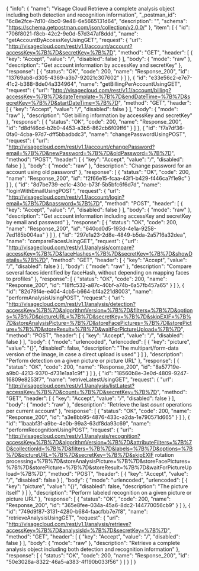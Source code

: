 {
  "info": {
    "name": "Visage Cloud Retrieve a complete analysis object including both detection and recognition information",
    "_postman_id": "6c8e2fce-7d10-4bc0-9e48-6e5665131d64",
    "description": "",
    "schema": "https://schema.getpostman.com/json/collection/v2.0.0/"
  },
  "item": [
    {
      "id": "706f8021-f8cb-42c2-9e0d-57d347af8ddd",
      "name": "getAccountByAccessKeyUsingGET",
      "request": {
        "url": "http://visagecloud.com/rest/v1.1/account/account?accessKey=%7B%7D&secretKey=%7B%7D",
        "method": "GET",
        "header": [
          {
            "key": "Accept",
            "value": "*/*",
            "disabled": false
          }
        ],
        "body": {
          "mode": "raw"
        },
        "description": "Get account information by accessKey and secretKey"
      },
      "response": [
        {
          "status": "OK",
          "code": 200,
          "name": "Response_200",
          "id": "13769ab8-d305-4369-a3b7-92021c307602"
        }
      ]
    },
    {
      "id": "e33e56c2-e7e7-41c2-b388-8de04a334964",
      "name": "getBillingPerAccountUsingGET",
      "request": {
        "url": "http://visagecloud.com/rest/v1.1/account/billing?accessKey=%7B%7D&dateTemplate=%7B%7D&endDateTime=%7B%7D&secretKey=%7B%7D&startDateTime=%7B%7D",
        "method": "GET",
        "header": [
          {
            "key": "Accept",
            "value": "*/*",
            "disabled": false
          }
        ],
        "body": {
          "mode": "raw"
        },
        "description": "Get billing information by accessKey and secretKey"
      },
      "response": [
        {
          "status": "OK",
          "code": 200,
          "name": "Response_200",
          "id": "d8df46cd-b2b0-4453-a3b5-862cb6f09ff6"
        }
      ]
    },
    {
      "id": "f7a7df36-0fa0-4cba-97d7-dff5bbadbdc3",
      "name": "changePasswordUsingPOST",
      "request": {
        "url": "http://visagecloud.com/rest/v1.1/account/changePassword?email=%7B%7D&newPassword=%7B%7D&oldPassword=%7B%7D",
        "method": "POST",
        "header": [
          {
            "key": "Accept",
            "value": "*/*",
            "disabled": false
          }
        ],
        "body": {
          "mode": "raw"
        },
        "description": "Change password for an account using old password"
      },
      "response": [
        {
          "status": "OK",
          "code": 200,
          "name": "Response_200",
          "id": "f2f66e15-fcaa-43f1-b429-f446ca7f1e9c"
        }
      ]
    },
    {
      "id": "8d7be739-ec1c-430c-b73f-5b5bfc6f6d7d",
      "name": "loginWithEmailUsingPOST",
      "request": {
        "url": "http://visagecloud.com/rest/v1.1/account/login?email=%7B%7D&password=%7B%7D",
        "method": "POST",
        "header": [
          {
            "key": "Accept",
            "value": "*/*",
            "disabled": false
          }
        ],
        "body": {
          "mode": "raw"
        },
        "description": "Get account information including accessKey and secretKey by email and password"
      },
      "response": [
        {
          "status": "OK",
          "code": 200,
          "name": "Response_200",
          "id": "640cd0d5-193d-4e1a-9258-7ed185b004aa"
        }
      ]
    },
    {
      "id": "297e1a23-2d8e-4849-b5da-2a5716a32dea",
      "name": "compareFacesUsingGET",
      "request": {
        "url": "http://visagecloud.com/rest/v1.1/analysis/compare?accessKey=%7B%7D&faceHashes=%7B%7D&secretKey=%7B%7D&showDetails=%7B%7D",
        "method": "GET",
        "header": [
          {
            "key": "Accept",
            "value": "*/*",
            "disabled": false
          }
        ],
        "body": {
          "mode": "raw"
        },
        "description": "Compare several faces identified by faceHash, without depending on mapping faces to profiles"
      },
      "response": [
        {
          "status": "OK",
          "code": 200,
          "name": "Response_200",
          "id": "18ffc532-a87c-40bf-a74b-6a57fb457a65"
        }
      ]
    },
    {
      "id": "82d79f4e-e404-4cb5-b664-bf4a221d8003",
      "name": "performAnalysisUsingPOST",
      "request": {
        "url": "http://visagecloud.com/rest/v1.1/analysis/detection?accessKey=%7B%7D&algorithmVersion=%7B%7D&filters=%7B%7D&options=%7B%7D&pictureURL=%7B%7D&secretKey=%7B%7D&skipEXIF=%7B%7D&storeAnalysisPicture=%7B%7D&storeFacePictures=%7B%7D&storePicture=%7B%7D&storeResult=%7B%7D&waitForPictureUpload=%7B%7D",
        "method": "POST",
        "header": [
          {
            "key": "Accept",
            "value": "*/*",
            "disabled": false
          }
        ],
        "body": {
          "mode": "urlencoded",
          "urlencoded": [
            {
              "key": "picture",
              "value": "{}",
              "disabled": false,
              "description": "The multipart/form-data version of the image, in case a direct upload is used"
            }
          ]
        },
        "description": "Perform detection on a given picture or picture URL"
      },
      "response": [
        {
          "status": "OK",
          "code": 200,
          "name": "Response_200",
          "id": "8a57719e-a9b0-4213-9370-d731e1aa1c9f"
        }
      ]
    },
    {
      "id": "18560b8e-3e0d-4809-9247-16809e8253f7",
      "name": "retriveLatestUsingGET",
      "request": {
        "url": "http://visagecloud.com/rest/v1.1/analysis/listLatest?accessKey=%7B%7D&count=%7B%7D&secretKey=%7B%7D",
        "method": "GET",
        "header": [
          {
            "key": "Accept",
            "value": "*/*",
            "disabled": false
          }
        ],
        "body": {
          "mode": "raw"
        },
        "description": "Retrieve the last *count* operations per current account"
      },
      "response": [
        {
          "status": "OK",
          "code": 200,
          "name": "Response_200",
          "id": "a3e8bb95-4876-433c-a2da-1e790571d665"
        }
      ]
    },
    {
      "id": "1baabf3f-a9be-4e0b-99a3-63df8da93c69",
      "name": "performRecognitionUsingPOST",
      "request": {
        "url": "http://visagecloud.com/rest/v1.1/analysis/recognition?accessKey=%7B%7D&algorithmVersion=%7B%7D&attributeFilters=%7B%7D&collectionId=%7B%7D&filters=%7B%7D&labels=%7B%7D&options=%7B%7D&pictureURL=%7B%7D&secretKey=%7B%7D&skipEXIF rotation processing=%7B%7D&storeAnalysisPicture=%7B%7D&storeFacePictures=%7B%7D&storePicture=%7B%7D&storeResult=%7B%7D&waitForPictureUpload=%7B%7D",
        "method": "POST",
        "header": [
          {
            "key": "Accept",
            "value": "*/*",
            "disabled": false
          }
        ],
        "body": {
          "mode": "urlencoded",
          "urlencoded": [
            {
              "key": "picture",
              "value": "{}",
              "disabled": false,
              "description": "The picture itself"
            }
          ]
        },
        "description": "Perform labeled recognition on a given picture or picture URL"
      },
      "response": [
        {
          "status": "OK",
          "code": 200,
          "name": "Response_200",
          "id": "365e8fee-034a-45a6-8dc2-144770056cb9"
        }
      ]
    },
    {
      "id": "749d9f87-3131-4280-b684-faacfbb7e7f8",
      "name": "retrieveAnalysisUsingGET",
      "request": {
        "url": "http://visagecloud.com/rest/v1.1/analysis/retrieve?accessKey=%7B%7D&analysisId=%7B%7D&secretKey=%7B%7D",
        "method": "GET",
        "header": [
          {
            "key": "Accept",
            "value": "*/*",
            "disabled": false
          }
        ],
        "body": {
          "mode": "raw"
        },
        "description": "Retrieve a complete analysis object including both detection and recognition information"
      },
      "response": [
        {
          "status": "OK",
          "code": 200,
          "name": "Response_200",
          "id": "50e3028a-8322-46a5-a383-4f190b033f56"
        }
      ]
    }
  ]
}
